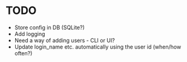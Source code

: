 # TODO

- Store config in DB (SQLite?)
- Add logging
- Need a way of adding users - CLI or UI?
- Update login_name etc. automatically using the user id (when/how often?)

